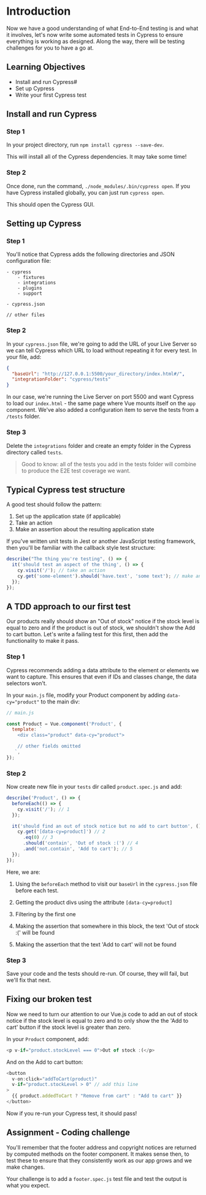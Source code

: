 # Introduction

Now we have a good understanding of what End-to-End testing is and what it involves, let's now write some automated tests in Cypress to ensure everything is working as designed. Along the way, there will be testing challenges for you to have a go at.

## Learning Objectives

- Install and run Cypress#
- Set up Cypress
- Write your first Cypress test

## Install and run Cypress

### Step 1

In your project directory, run `npm install cypress --save-dev`.

This will install all of the Cypress dependencies. It may take some time!

### Step 2

Once done, run the command, `./node_modules/.bin/cypress open`. If you have Cypress installed globally, you can just run `cypress open`.

This should open the Cypress GUI.

## Setting up Cypress

### Step 1

You'll notice that Cypress adds the following directories and JSON configuration file:

```text
- cypress
    - fixtures
    - integrations
    - plugins
    - support

- cypress.json

// other files
```

### Step 2

In your `cypress.json` file, we're going to add the URL of your Live Server so we can tell Cypress which URL to load without repeating it for every test. In your file, add:

```json
{
  "baseUrl": "http://127.0.0.1:5500/your_directory/index.html#/",
  "integrationFolder": "cypress/tests"
}
```

In our case, we're running the Live Server on port 5500 and want Cypress to load our `index.html` - the same page where Vue mounts itself on the `app` component. We've also added a configuration item to serve the tests from a `/tests` folder.

### Step 3

Delete the `integrations` folder and create an empty folder in the Cypress directory called `tests`.

> Good to know: all of the tests you add in the tests folder will combine to produce the E2E test coverage we want.

## Typical Cypress test structure

A good test should follow the pattern:

1. Set up the application state (if applicable)
2. Take an action
3. Make an assertion about the resulting application state

If you've written unit tests in Jest or another JavaScript testing framework, then you'll be familiar with the callback style test structure:

```js
describe("The thing you're testing", () => {
  it('should test an aspect of the thing', () => {
    cy.visit('/'); // take an action
    cy.get('some-element').should('have.text', 'some text'); // make an assertion
  });
});
```

## A TDD approach to our first test

Our products really should show an "Out of stock" notice if the stock level is equal to zero and if the product is out of stock, we shouldn't show the Add to cart button. Let's write a failing test for this first, then add the functionality to make it pass.

### Step 1

Cypress recommends adding a data attribute to the element or elements we want to capture. This ensures that even if IDs and classes change, the data selectors won't.

In your `main.js` file, modify your Product component by adding `data-cy="product"` to the main div:

```js
// main.js

const Product = Vue.component('Product', {
  template: `
    <div class="product" data-cy="product">

    // other fields omitted
   `,
});
```

### Step 2

Now create new file in your `tests` dir called `product.spec.js` and add:

```js
describe('Product', () => {
  beforeEach(() => {
    cy.visit('/'); // 1
  });

  it('should find an out of stock notice but no add to cart button', () => {
    cy.get('[data-cy=product]') // 2
      .eq(0) // 3
      .should('contain', 'Out of stock :(') // 4
      .and('not.contain', 'Add to cart'); // 5
  });
});
```

Here, we are:

1. Using the `beforeEach` method to visit our `baseUrl` in the `cypress.json` file before each test.

2. Getting the product divs using the attribute `[data-cy=product]`

3. Filtering by the first one

4. Making the assertion that somewhere in this block, the text 'Out of stock :(' will be found

5. Making the assertion that the text 'Add to cart' will not be found

### Step 3

Save your code and the tests should re-run. Of course, they will fail, but we'll fix that next.

## Fixing our broken test

Now we need to turn our attention to our Vue.js code to add an out of stock notice if the stock level is equal to zero and to only show the the 'Add to cart' button if the stock level is greater than zero.

In your `Product` component, add:

```js
<p v-if="product.stockLevel === 0">Out of stock :(</p>
```

And on the Add to cart button:

```js
<button
  v-on:click="addToCart(product)"
  v-if="product.stockLevel > 0" // add this line
>
  {{ product.addedToCart ? "Remove from cart" : "Add to cart" }}
</button>
```

Now if you re-run your Cypress test, it should pass!

## Assignment - Coding challenge

You'll remember that the footer address and copyright notices are returned by computed methods on the footer component. It makes sense then, to test these to ensure that they consistently work as our app grows and we make changes.

Your challenge is to add a `footer.spec.js` test file and test the output is what you expect.
